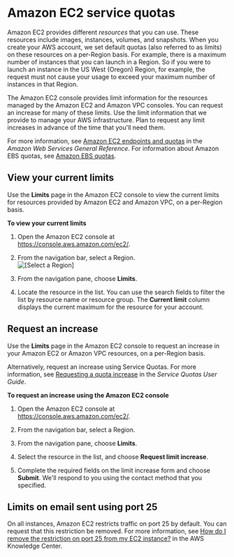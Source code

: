 # Amazon EC2 service quotas<a name="ec2-resource-limits"></a>

Amazon EC2 provides different *resources* that you can use\. These resources include images, instances, volumes, and snapshots\. When you create your AWS account, we set default quotas \(also referred to as limits\) on these resources on a per\-Region basis\. For example, there is a maximum number of instances that you can launch in a Region\. So if you were to launch an instance in the US West \(Oregon\) Region, for example, the request must not cause your usage to exceed your maximum number of instances in that Region\.

The Amazon EC2 console provides limit information for the resources managed by the Amazon EC2 and Amazon VPC consoles\. You can request an increase for many of these limits\. Use the limit information that we provide to manage your AWS infrastructure\. Plan to request any limit increases in advance of the time that you'll need them\.

For more information, see [Amazon EC2 endpoints and quotas](https://docs.aws.amazon.com/general/latest/gr/ec2-service.html) in the *Amazon Web Services General Reference*\. For information about Amazon EBS quotas, see [Amazon EBS quotas](ebs-resource-quotas.md)\.

## View your current limits<a name="view-limits"></a>

Use the **Limits** page in the Amazon EC2 console to view the current limits for resources provided by Amazon EC2 and Amazon VPC, on a per\-Region basis\.

**To view your current limits**

1. Open the Amazon EC2 console at [https://console\.aws\.amazon\.com/ec2/](https://console.aws.amazon.com/ec2/)\.

1. From the navigation bar, select a Region\.  
![\[Select a Region\]](http://docs.aws.amazon.com/AWSEC2/latest/UserGuide/images/EC2_select_region.png)

1. From the navigation pane, choose **Limits**\.

1. Locate the resource in the list\. You can use the search fields to filter the list by resource name or resource group\. The **Current limit** column displays the current maximum for the resource for your account\.

## Request an increase<a name="request-increase"></a>

Use the **Limits** page in the Amazon EC2 console to request an increase in your Amazon EC2 or Amazon VPC resources, on a per\-Region basis\.

Alternatively, request an increase using Service Quotas\. For more information, see [Requesting a quota increase](https://docs.aws.amazon.com/servicequotas/latest/userguide/request-quota-increase.html) in the *Service Quotas User Guide*\.

**To request an increase using the Amazon EC2 console**

1. Open the Amazon EC2 console at [https://console\.aws\.amazon\.com/ec2/](https://console.aws.amazon.com/ec2/)\.

1. From the navigation bar, select a Region\.

1. From the navigation pane, choose **Limits**\.

1. Select the resource in the list, and choose **Request limit increase**\.

1. Complete the required fields on the limit increase form and choose **Submit**\. We'll respond to you using the contact method that you specified\.

## Limits on email sent using port 25<a name="port-25-throttle"></a>

On all instances, Amazon EC2 restricts traffic on port 25 by default\. You can request that this restriction be removed\. For more information, see [How do I remove the restriction on port 25 from my EC2 instance?](https://aws.amazon.com/premiumsupport/knowledge-center/ec2-port-25-throttle/) in the AWS Knowledge Center\.
